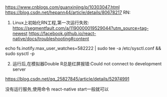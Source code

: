 

https://www.cnblogs.com/guanxinjing/p/10303047.html
https://blog.csdn.net/hepann44/article/details/80678217
RN:

1. Linux上初始化RN工程,第一次运行失败:
https://segmentfault.com/a/1190000019529044?utm_source=tag-newest
https://facebook.github.io/react-native/docs/troubleshooting#content

echo fs.inotify.max_user_watches=582222 | sudo tee -a /etc/sysctl.conf && sudo sysctl -p

2. 运行后,在模拟器Double R总是红屏报错:Could not connect to development server

https://blog.csdn.net/qq_25827845/article/details/52974991

没有运行服务,使用命令 react-native start一般就可以